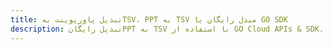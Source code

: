 ---title: تبدیل پاورپوینت بهTSV، PPT به TSV مبدل رایگان یا GO SDKdescription: تبدیل رایگانPPT به TSV با استفاده از GO Cloud APIs & SDK. همچنین اسناد Microsoft PowerPoint را در Cloud ایجاد، ویرایش و رندر کنید.---